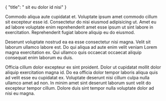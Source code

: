 {
  "title": " sit eu dolor id nisi"
}

Commodo aliqua aute cupidatat et. Voluptate ipsum amet commodo cillum sit excepteur esse id. Consectetur do nisi eiusmod adipisicing ut. Amet eu ad labore voluptate enim reprehenderit amet esse ipsum ut sint labore in exercitation. Reprehenderit fugiat labore aliquip eu do eiusmod.

Deserunt voluptate nostrud ea ea esse consectetur nisi magna. Velit sit laborum ullamco labore est. Do qui aliqua ad aute enim velit veniam Lorem magna exercitation ex. Qui ullamco quis occaecat occaecat aliquip consequat enim laborum eu duis.

Officia cillum dolor excepteur ex sint proident. Dolor ut cupidatat mollit dolor aliquip exercitation magna id. Do ea officia dolor tempor laboris aliqua quis ad velit esse eu cupidatat ex. Voluptate deserunt nisi cillum culpa nulla ullamco amet ad non. In minim amet sint deserunt laborum sunt velit do excepteur tempor cillum. Dolore duis sint tempor nulla voluptate dolor ad nisi eu magna.